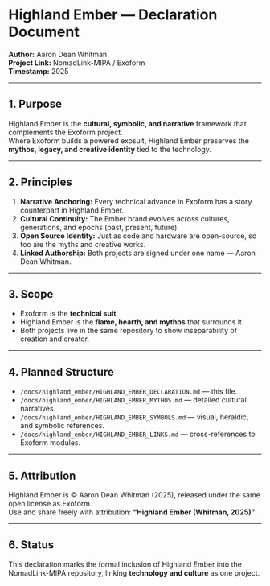 # Highland Ember — Declaration Document
**Author:** Aaron Dean Whitman  
**Project Link:** NomadLink-MIPA / Exoform  
**Timestamp:** 2025  

---

## 1. Purpose
Highland Ember is the **cultural, symbolic, and narrative** framework that complements the Exoform project.  
Where Exoform builds a powered exosuit, Highland Ember preserves the **mythos, legacy, and creative identity** tied to the technology.

---

## 2. Principles
1. **Narrative Anchoring:** Every technical advance in Exoform has a story counterpart in Highland Ember.  
2. **Cultural Continuity:** The Ember brand evolves across cultures, generations, and epochs (past, present, future).  
3. **Open Source Identity:** Just as code and hardware are open-source, so too are the myths and creative works.  
4. **Linked Authorship:** Both projects are signed under one name — Aaron Dean Whitman.  

---

## 3. Scope
- Exoform is the **technical suit**.  
- Highland Ember is the **flame, hearth, and mythos** that surrounds it.  
- Both projects live in the same repository to show inseparability of creation and creator.

---

## 4. Planned Structure
- `/docs/highland_ember/HIGHLAND_EMBER_DECLARATION.md` — this file.  
- `/docs/highland_ember/HIGHLAND_EMBER_MYTHOS.md` — detailed cultural narratives.  
- `/docs/highland_ember/HIGHLAND_EMBER_SYMBOLS.md` — visual, heraldic, and symbolic references.  
- `/docs/highland_ember/HIGHLAND_EMBER_LINKS.md` — cross-references to Exoform modules.  

---

## 5. Attribution
Highland Ember is © Aaron Dean Whitman (2025), released under the same open license as Exoform.  
Use and share freely with attribution: **“Highland Ember (Whitman, 2025)”**.

---

## 6. Status
This declaration marks the formal inclusion of Highland Ember into the NomadLink-MIPA repository, linking **technology and culture** as one project.
